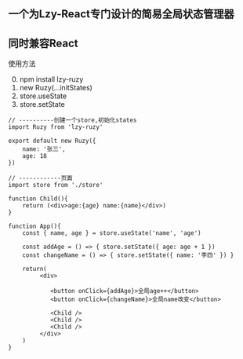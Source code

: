 ## 一个为Lzy-React专门设计的简易全局状态管理器
## 同时兼容React

使用方法

0. npm install lzy-ruzy
1. new Ruzy(...initStates)  
2. store.useState  
3. store.setState

~~~
// ----------创建一个store,初始化states
import Ruzy from 'lzy-ruzy'

export default new Ruzy({
    name: '张三',
    age: 18
})

// ------------页面
import store from './store'

function Child(){
    return (<div>age:{age} name:{name}</div>)
}

function App(){
    const { name, age } = store.useState('name', 'age')

    const addAge = () => { store.setState({ age: age + 1 })
    const changeName = () => { store.setState({ name: '李四' }) }

    return(
         <div>

            <button onClick={addAge}>全局age++</button>
            <button onClick={changeName}>全局name改变</button>

            <Child />
            <Child />
            <Child />
         </div>
    )
}

~~~